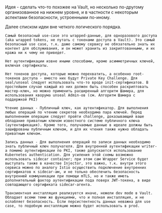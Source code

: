 Идея - сделать что-то похожее на Vault, но несколько по-другому организованное на нижнем уровне, и в частности с некоторым аспектами безопасности, устроенными по-иному.

Далее списком идеи вне четкого логического порядка.

    Самый безопасный use-case это wrapped-данные, для одноразового доступа (aka wrapped tokens, не путать с токенами доступа в Vault). Это самый безопасный use case, т.к. даже самому сервису не обязательно знать их контент для обслуживания, и он может хранить из закриптованными, и их кража ни к чему не приведет.

    Нет аутентификации извне иными способами, кроме асимметричных ключей, включая сертификаты. 

    Нет токенов доступа, которые можно перехватить, а особенно root-токенов доступа - вместо них будут Private Key Challenge. Для seal/unseal следует использовать что-то вроде init-сертификатов. В простейшем случае каждый из них должен быть способен раскриптовать мастер-ключ, но можно применить расширенный алгоритм Шамира, для использования кворума unseal Admin-ов (см. Алгоритм Шамира с поддержкой PKI)

    Чтение данных - Публичный ключ, как аутентификатор. Для выполнения любых операций по чтению секретов необходима пара ключей. Перед выполнением операции следует пройти challenge, доказывающий ваше обладание приватным ключом известного системе публичного ключа (аутентификация). Кроме того, получаемые данные в идеале должны быть зашифрованы публичным ключом, и для их чтения также нужно обладать приватным ключом.

    Запись данных - Для выполнения операций по записи данных необходимо знать публичный ключ получателя. Для внутренней аутентификации writer-а помимо аутентификации по PKI, также допускается использование Kubernetes authentication. Для усиления этой схемы возможно использовать sidecar container; при этом сам Wrapper Service будет выступать также в качестве Injector, это важно, т.к. внутри этого сервиса можно по аналогу Istio осуществить подключение внутренних сертификатов к sidecar-ам, и не только обеспечить безопасность внутреннюй коммуникации при помощи mTLS, но и также иметь дополнительный фактор аутентификации пода поверх JWT-токена, в виде совпадающего сертификата sidecar-агента.

    Транзиентная инсталляция реализуется иначе, нежели dev mode в Vault. Обладает всеми теми же функциями, что и полная инсталляция, и не ослабляет безопасность. Если персистентность данных неважна для use case, то подобную инсталляцию можно будет использовать в prod.
